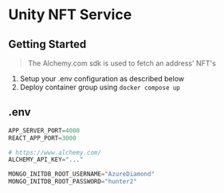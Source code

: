 # Unity NFT Service

## Getting Started
> The Alchemy.com sdk is used to fetch an address' NFT's
1. Setup your .env configuration as described below
2. Deploy container group using ```docker compose up```

## .env
```py
APP_SERVER_PORT=4000
REACT_APP_PORT=3000

# https://www.alchemy.com/
ALCHEMY_API_KEY="..."

MONGO_INITDB_ROOT_USERNAME="AzureDiamond"
MONGO_INITDB_ROOT_PASSWORD="hunter2"
```